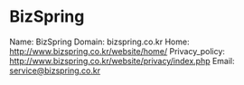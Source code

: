 
# BizSpring

Name: BizSpring
Domain: bizspring.co.kr
Home: http://www.bizspring.co.kr/website/home/
Privacy_policy: http://www.bizspring.co.kr/website/privacy/index.php
Email: service@bizspring.co.kr
